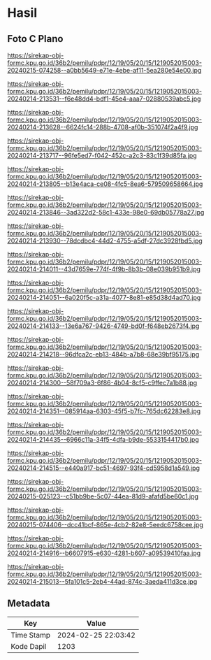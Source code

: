 # Hasil

## Foto C Plano

https://sirekap-obj-formc.kpu.go.id/36b2/pemilu/pdpr/12/19/05/20/15/1219052015003-20240215-074258--a0bb5649-e71e-4ebe-af11-5ea280e54e00.jpg

https://sirekap-obj-formc.kpu.go.id/36b2/pemilu/pdpr/12/19/05/20/15/1219052015003-20240214-213531--f6e48dd4-bdf1-45e4-aaa7-02880539abc5.jpg

https://sirekap-obj-formc.kpu.go.id/36b2/pemilu/pdpr/12/19/05/20/15/1219052015003-20240214-213628--6624fc14-288b-4708-af0b-351074f2a4f9.jpg

https://sirekap-obj-formc.kpu.go.id/36b2/pemilu/pdpr/12/19/05/20/15/1219052015003-20240214-213717--96fe5ed7-f042-452c-a2c3-83c1f39d85fa.jpg

https://sirekap-obj-formc.kpu.go.id/36b2/pemilu/pdpr/12/19/05/20/15/1219052015003-20240214-213805--b13e4aca-ce08-4fc5-8ea6-579509658664.jpg

https://sirekap-obj-formc.kpu.go.id/36b2/pemilu/pdpr/12/19/05/20/15/1219052015003-20240214-213846--3ad322d2-58c1-433e-98e0-69db05778a27.jpg

https://sirekap-obj-formc.kpu.go.id/36b2/pemilu/pdpr/12/19/05/20/15/1219052015003-20240214-213930--78dcdbc4-44d2-4755-a5df-27dc3928fbd5.jpg

https://sirekap-obj-formc.kpu.go.id/36b2/pemilu/pdpr/12/19/05/20/15/1219052015003-20240214-214011--43d7659e-774f-4f9b-8b3b-08e039b951b9.jpg

https://sirekap-obj-formc.kpu.go.id/36b2/pemilu/pdpr/12/19/05/20/15/1219052015003-20240214-214051--6a020f5c-a31a-4077-8e81-e85d38d4ad70.jpg

https://sirekap-obj-formc.kpu.go.id/36b2/pemilu/pdpr/12/19/05/20/15/1219052015003-20240214-214133--13e6a767-9426-4749-bd0f-f648eb2673f4.jpg

https://sirekap-obj-formc.kpu.go.id/36b2/pemilu/pdpr/12/19/05/20/15/1219052015003-20240214-214218--96dfca2c-eb13-484b-a7b8-68e39bf95175.jpg

https://sirekap-obj-formc.kpu.go.id/36b2/pemilu/pdpr/12/19/05/20/15/1219052015003-20240214-214300--58f709a3-6f86-4b04-8cf5-c9ffec7a1b88.jpg

https://sirekap-obj-formc.kpu.go.id/36b2/pemilu/pdpr/12/19/05/20/15/1219052015003-20240214-214351--085914aa-6303-45f5-b7fc-765dc62283e8.jpg

https://sirekap-obj-formc.kpu.go.id/36b2/pemilu/pdpr/12/19/05/20/15/1219052015003-20240214-214435--6966c11a-34f5-4dfa-b9de-5533154417b0.jpg

https://sirekap-obj-formc.kpu.go.id/36b2/pemilu/pdpr/12/19/05/20/15/1219052015003-20240214-214515--e440a917-bc51-4697-93f4-cd5958d1a549.jpg

https://sirekap-obj-formc.kpu.go.id/36b2/pemilu/pdpr/12/19/05/20/15/1219052015003-20240215-025123--c51bb9be-5c07-44ea-81d9-afafd5be60c1.jpg

https://sirekap-obj-formc.kpu.go.id/36b2/pemilu/pdpr/12/19/05/20/15/1219052015003-20240215-074406--dcc41bcf-865e-4cb2-82e8-5eedc6758cee.jpg

https://sirekap-obj-formc.kpu.go.id/36b2/pemilu/pdpr/12/19/05/20/15/1219052015003-20240214-214916--b6607915-e630-4281-b607-a09539410faa.jpg

https://sirekap-obj-formc.kpu.go.id/36b2/pemilu/pdpr/12/19/05/20/15/1219052015003-20240214-215013--5fa101c5-2eb4-44ad-874c-3aeda411d3ce.jpg


## Metadata

| Key        | Value               |
| ---------- | ------------------- |
| Time Stamp | 2024-02-25 22:03:42 |
| Kode Dapil | 1203                |




